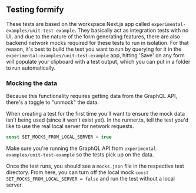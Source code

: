 ## Testing formify

These tests are based on the workspace Next.js app called `experimental-examples/unit-test-example`. They basically
act as integration tests with no UI, and due to the nature of the form generating features, there are also backend
network mocks required for these tests to run in isolation. For that reason, it's best to build the test you
want to run by querying for it in the `experimental-examples/unit-test-example` app, hitting 'Save' on any form
will populate your clipboard with a test output, which you can put in a folder to run automatically.

### Mocking the data

Because this functionality requires getting data from the GraphQL API, there's a toggle to "unmock" the data.

When creating a test for the first time you'll want to ensure the mock data isn't being used (since it won't
exist yet). In the runner.ts, tell the test you'd like to use the real local server for network requests.

```ts
const SET_MOCKS_FROM_LOCAL_SERVER = true
```

Make sure you're running the GraphQL API from `experimental-examples/unit-test-example` so the tests pick up
on the data.

Once the test runs, you should see a `mocks.json` file in the respective test directory. From here, you can
turn off the local mock `const SET_MOCKS_FROM_LOCAL_SERVER = false` and run the test without a local
server.
